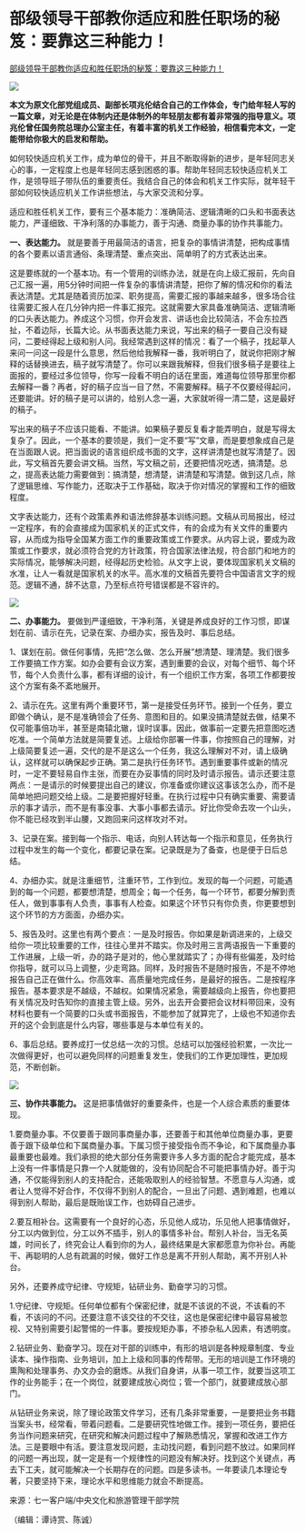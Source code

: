 # 部级领导干部教你适应和胜任职场的秘笈：要靠这三种能力！
[部级领导干部教你适应和胜任职场的秘笈：要靠这三种能力！](https://m.sohu.com/a/330162134_100020397) 

 
![](https://5b0988e595225.cdn.sohucs.com/q_70,c_zoom,w_640/images/20190730/4eafe3af77384a9da9cb82128d2b99f1.jpeg)

**本文为原文化部党组成员、副部长项兆伦结合自己的工作体会，专门给年轻人写的一篇文章，对无论是在体制内还是体制外的年轻朋友都有着非常强的指导意义。项兆伦曾任国务院总理办公室主任，有着丰富的机关工作经验，相信看完本文，一定能带给你极大的启发和帮助。** 

如何较快适应机关工作，成为单位的骨干，并且不断取得新的进步，是年轻同志关心的事，一定程度上也是年轻同志感到困惑的事。帮助年轻同志较快适应机关工作，是领导班子带队伍的重要责任。我结合自己的体会和机关工作实际，就年轻干部如何较快适应机关工作讲些想法，与大家交流和分享。

适应和胜任机关工作，要有三个基本能力：准确简洁、逻辑清晰的口头和书面表达能力，严谨细致、干净利落的办事能力，善于沟通、商量办事的协作共事能力。

**一、表达能力。** 就是要善于用最简洁的语言，把复杂的事情讲清楚，把构成事情的各个要素以语言通俗、条理清楚、重点突出、简单明了的方式表达出来。

这是要练就的一个基本功。有一个管用的训练办法，就是在向上级汇报前，先向自己汇报一遍，用5分钟时间把一件复杂的事情讲清楚，把你了解的情况和你的看法表达清楚。尤其是随着资历加深、职务提高，需要汇报的事越来越多，很多场合往往需要汇报人在几分钟内把一件事汇报完。这就需要大家具备准确简洁、逻辑清晰的口头表达能力。养成这个习惯，你开会发言、讲话也会比较简洁，不会东拉西扯，不着边际，长篇大论。从书面表达能力来说，写出来的稿子一要自己没有疑问，二要经得起上级和别人问。我经常遇到这样的情况：看了一个稿子，找起草人来问一问这一段是什么意思，然后他给我解释一番，我听明白了，就说你把刚才解释的话替换进去，稿子就写清楚了。你可以来跟我解释，但我们很多稿子是要往上面报的，要经过多位领导，你写一段看不明白的话在里面，难道每位领导那里你都去解释一番？再者，好的稿子应当一目了然，不需要解释。稿子不仅要经得起问，还要能讲。好的稿子是可以讲的，给别人念一遍，大家就听得一清二楚，这是最好的稿子。

写出来的稿子不应该只能看、不能讲。如果稿子要反复看才能弄明白，就是写得太复杂了。因此，一个基本的要领是，我们一定不要“写”文章，而是要想象成自己是在当面跟人说。把当面说的语言组织成书面的文字，这样讲清楚也就写清楚了。因此，写文稿首先要会讲文稿。当然，写文稿之前，还要把情况吃透，搞清楚。总之，提高表达能力需要做到：搞清楚，想清楚，讲清楚和写清楚。做到这几点，除了逻辑思维、写作能力，还取决于工作基础，取决于你对情况的掌握和工作的细致程度。

文字表达能力，还有个政策素养和语法修辞基本训练问题。文稿从司局报出，经过一定程序，有的会直接成为国家机关的正式文件，有的会成为有关文件的重要内容，从而成为指导全国某方面工作的重要政策或工作要求。从内容上说，要成为政策或工作要求，就必须符合党的方针政策，符合国家法律法规，符合部门和地方的实际情况，能够解决问题，经得起历史检验。从文字上说，要体现国家机关文稿的水准，让人一看就是国家机关的水平。高水准的文稿首先要符合中国语言文字的规范。逻辑不通，辞不达意，乃至标点符号错误都是不容许的。

![](https://5b0988e595225.cdn.sohucs.com/q_70,c_zoom,w_640/images/20190730/e9b0b35ae18f4e78b9f54a4a020aef98.jpeg)

**二、办事能力。** 要做到严谨细致，干净利落，关键是养成良好的工作习惯，即谋划在前、请示在先，记录在案、办细办实，报告及时、事后总结。

1、谋划在前。做任何事情，先把“怎么做、怎么开展”想清楚、理清楚。我们很多工作要搞工作方案。如办会要有会议方案，遇到重要的会议，对每个细节、每个环节，每个人负责什么事，都有详细的设计，有一个组织工作方案，各项工作都要按这个方案有条不紊地展开。

2、请示在先。这里有两个重要环节，第一是接受任务环节。接到一个任务，要立即做个确认，是不是准确领会了任务、意图和目的。如果没搞清楚就去做，结果不仅可能事倍功半，甚至是南辕北辙，误时误事。因此，做事前一定要先把意图吃透吃准。一个简单方法就是简要复述。上级给你部署一件事，你按照自己的理解，对上级简要复述一遍，交代的是不是这么一个任务，我这么理解对不对，请上级确认，这样就可以确保起步正确。第二是执行任务环节。遇到重要事件或新的情况时，一定不要轻易自作主张，而要在办妥事情的同时及时请示报告。请示还要注意两点：一是请示的时候要提出自己的建议，你准备或你建议这事该怎么办，而不是简单地把问题交给上级。二是要把握好轻重。在执行过程中只有确实重要、需要请示的事才请示，而不是有事没事、大事小事都去请示。好比你受命去攻一个山头，你不能已经攻到半山腰，又跑回来问这样攻对不对。

3、记录在案。接到每一个指示、电话，向别人转达每一个指示和意见，任务执行过程中发生的每一个变化，都要记录在案。记录既是为了备查，也是便于日后总结。

4、办细办实。就是注重细节，注重环节，工作到位。发现的每一个问题，可能遇到的每一个问题，都要想清楚，想周全；每一个任务，每一个环节，都要分解到责任人，做到事事有人负责，事事有人检查。如果这个环节只有你负责，你更要想到这个环节的方方面面，办细办实。

5、报告及时。这里也有两个要点：一是及时报告。你如果是新调进来的，上级交给你一项比较重要的工作，往往心里并不踏实。你及时用三言两语报告一下重要的工作进展，上级一听，办的路子是对的，他心里就踏实了；办得有些偏差，及时给你指导，就可以马上调整，少走弯路。同样，及时报告不是随时报告，不是不停地报告自己正在做什么。你高效率、高质量地完成任务，是最好的报告。二是按程序报告。基本要求是不越级，不越权。如果情况紧急，需要越级向上报告，你也要把有关情况及时告知你的直接主管上级。另外，出去开会要把会议材料带回来，没有材料也要有一个简要的口头或书面报告，不能参加了就算完了，上级也不知道你去开的这个会到底是什么内容，哪些事是与本单位有关的。

6、事后总结。要养成打一仗总结一次的习惯。总结可以加强经验积累，一次比一次做得更好，也可以避免同样的问题重复发生，使我们的工作更加理性，更加规范，不断创新。

![](https://5b0988e595225.cdn.sohucs.com/q_70,c_zoom,w_640/images/20190730/87c125723b6d40d29467372a354b543d.jpeg)

**三、协作共事能力。** 这是把事情做好的重要条件，也是一个人综合素质的重要体现。

1.要商量办事。不仅要善于跟同事商量办事，还要善于和其他单位商量办事，更要善于跟下级单位和下属商量办事。下属习惯于接受指令而不争论，和下属商量办事最重要也最难。我们承担的绝大部分任务需要许多人多方面的配合才能完成，基本上没有一件事情是只靠一个人就能做的，没有协同配合不可能把事情办好。善于沟通，不仅能得到别人的支持配合，还能吸取别人的经验智慧。不愿意与人沟通，或者让人觉得不好合作，不仅得不到别人的配合，一旦出了问题、遇到难题，也难以得到别人帮助，最后是既贻误工作，也妨碍自己进步。

2.要互相补台。这需要有一个良好的心态，乐见他人成功，乐见他人把事情做好，分工以内做到位，分工以外不插手，别人的事情多补台。帮别人补台，当无名英雄，时间长了，终究会让人看到你的为人，最终结果是大家都愿意为你补台。再能干、再聪明的人总有疏漏的时候，做好工作总是离不开别人帮助，离不开别人补台。

另外，还要养成守纪律、守规矩，钻研业务、勤奋学习的习惯。

1.守纪律、守规矩。任何单位都有个保密纪律，就是不该说的不说，不该看的不看，不该问的不问。还要注意不该交往的不交往，这也是保密纪律中最容易被忽视、又特别需要引起警惕的一件事。要按规矩办事，不掺杂私人因素，有透明度。

2.钻研业务、勤奋学习。现在对干部的训练中，有形的培训是各种规章制度、专业读本、操作指南、业务培训，加上上级和同事的传帮带。无形的培训是工作环境的熏陶和处理事务、办文办会的磨炼。从我们自身讲，从事一项工作，就要当这项工作的业务能手；在一个岗位，就要建成放心岗位；管一个部门，就要建成放心部门。

从钻研业务来说，除了理论政策文件学习，还有几条非常重要，一是要把业务书籍当案头书，经常看，带着问题看。二是要研究性地做工作。接到一项任务，要把任务当作问题来研究，在研究和解决问题过程中了解熟悉情况，掌握和改进工作方法。三是要眼中有活。要注意发现问题，主动找问题，看到问题不放过。如果同样的问题一再出现，就一定是有一个规律性的问题没有解决好。找到这个关键点，再去下工夫，就可能解决一个长期存在的问题。四是多读书。一年要读几本理论专著，只要坚持下来，理论水平和思维能力就会不断提高。

来源：七一客户端/中央文化和旅游管理干部学院

（编辑：谭诗赏、陈诚）